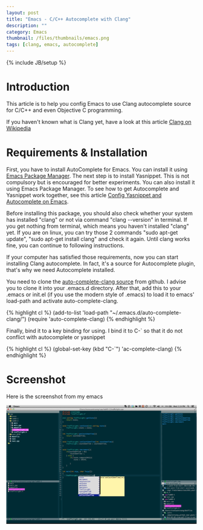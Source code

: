 ```yaml
---
layout: post
title: "Emacs - C/C++ Autocomplete with Clang"
description: ""
category: Emacs
thumbnail: /files/thumbnails/emacs.png
tags: [clang, emacs, autocomplete]
---
```

{% include JB/setup %}

# Introduction

This article is to help you config Emacs to use Clang autocomplete source for
C/C++ and even Objective C programming.

If you haven't known what is Clang yet, have a look at this article
[Clang on Wikipedia](http://en.wikipedia.org/wiki/Clang)

# Requirements & Installation

First, you have to install AutoComplete for Emacs. You can install it using
[Emacs Package Manager](/2013/01/07/emacs-package-manager/). The next step is to
install Yasnippet. This is not compulsory but is encouraged for better
experiments. You can also install it using Emacs Package Manager. To see how to
get Autocomplete and Yasnippet work together, see this article
[Config Yasnippet and Autocomplete on Emacs](/2013/01/06/config-yasnippet-and-autocomplete-on-emacs/).

Before installing this package, you should also check whether your system has
installed "clang" or not via command "clang --version" in terminal. If you get
nothing from terminal, which means you haven't installed "clang" yet. If you are
on linux, you can try those 2 commands "sudo apt-get update", "sudo apt-get
install clang" and check it again. Until clang works fine, you can continue to
following instructions.

If your computer has satisfied those requirements, now you can start installing
Clang autocomplete. In fact, it's a source for Autocomplete plugin, that's why
we need Autocomplete installed.

You need to clone the
[auto-complete-clang source](https://github.com/brianjcj/auto-complete-clang)
from github. I advise you to clone it into your .emacs.d directory. After that,
add this to your .emacs or init.el (if you use the modern style of .emacs) to
load it to emacs' load-path and activate auto-complete-clang.

{% highlight cl %}
(add-to-list 'load-path "~/.emacs.d/auto-complete-clang/")
(require 'auto-complete-clang)
{% endhighlight %}

Finally, bind it to a key binding for using. I bind it to <span>C-`</span> so that it do
not conflict with autocomplete or yasnippet

{% highlight cl %}
(global-set-key (kbd "C-`") 'ac-complete-clang)
{% endhighlight %}

# Screenshot

Here is the screenshot from my emacs

![auto-complete-clang](/files/2013-03-06-emacs-ccpp-autocomplete-with-clang/clang.png)
